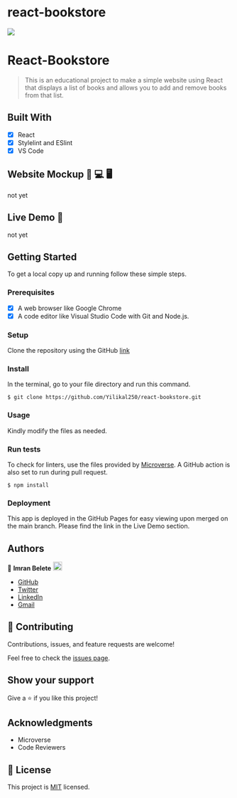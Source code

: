 # react-bookstore
![](https://img.shields.io/badge/Microverse-blueviolet)

# React-Bookstore

> This is an educational project to make a simple website using React that displays a list of books and allows you to add and remove books from that list.

## Built With

- [x] React
- [x] Stylelint and ESlint
- [x] VS Code

## Website Mockup 📱 💻 🖥️
not yet


## Live Demo 🔗

not yet

## Getting Started

To get a local copy up and running follow these simple steps.

### Prerequisites

- [x] A web browser like Google Chrome
- [x] A code editor like Visual Studio Code with Git and Node.js.

### Setup

Clone the repository using the GitHub [link](https://github.com/Yilikal250/react-bookstore.git)

### Install

In the terminal, go to your file directory and run this command.

```
$ git clone https://github.com/Yilikal250/react-bookstore.git
```

### Usage

Kindly modify the files as needed.

### Run tests

To check for linters, use the files provided by [Microverse](https://github.com/microverseinc/linters-config). A GitHub action is also set to run during pull request.
```
$ npm install
```

### Deployment

This app is deployed in the GitHub Pages for easy viewing upon merged on the main branch.
Please find the link in the Live Demo section.


## Authors

👤 **Imran Belete** <img src="https://emojis.slackmojis.com/emojis/images/1531849430/4246/blob-sunglasses.gif?1531849430" width="20"/>

  - [GitHub](https://github.com/Yilikal250)
  - [Twitter](https://twitter.com/TeshomeYilikal)
  - [LinkedIn](www.linkedin.com/in/yilikal-teshome-b6493922a)
  - [Gmail](mailto:teshomeyilikal250@gmail.com)

## 🤝 Contributing

Contributions, issues, and feature requests are welcome!

Feel free to check the [issues page](https://github.com/Yilikal250/react-bookstore/issues).

## Show your support

Give a ⭐️ if you like this project!

## Acknowledgments

- Microverse
- Code Reviewers

## 📝 License

This project is [MIT](./MIT.md) licensed.